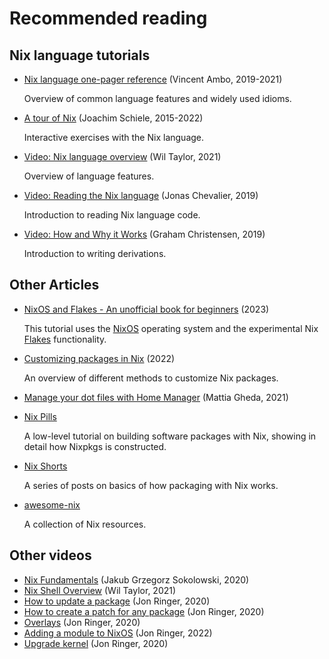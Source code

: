 # Recommended reading

## Nix language tutorials

- [Nix language one-pager reference](https://github.com/tazjin/nix-1p) (Vincent Ambo, 2019-2021)

  Overview of common language features and widely used idioms.

- [A tour of Nix](https://nixcloud.io/tour) (Joachim Schiele, 2015-2022)

  Interactive exercises with the Nix language.

- [Video: Nix language overview](https://www.youtube.com/watch?v=eCapIx9heBw&list=PL-saUBvIJzOkjAw_vOac75v-x6EzNzZq-&index=5) (Wil Taylor, 2021)

  Overview of language features.

- [Video: Reading the Nix language](https://youtu.be/hbJkMl631FE?t=1533) (Jonas Chevalier, 2019)

  Introduction to reading Nix language code.

- [Video: How and Why it Works](https://youtu.be/hbJkMl631FE?t=4806) (Graham Christensen, 2019)

  Introduction to writing derivations.

## Other Articles

- [NixOS and Flakes - An unofficial book for beginners](https://nixos-and-flakes.thiscute.world) (2023) 
  
  This tutorial uses the [NixOS](nixostutorial) operating system and the experimental Nix [Flakes](flakes) functionality.

- [Customizing packages in Nix](https://bobvanderlinden.me/customizing-packages-in-nix/) (2022)

  An overview of different methods to customize Nix packages.

- [Manage your dot files with Home Manager](https://ghedam.at/24353/tutorial-getting-started-with-home-manager-for-nix) (Mattia Gheda, 2021)

- [Nix Pills](https://nixos.org/nixos/nix-pills/index.html)

  A low-level tutorial on building software packages with Nix, showing in detail how Nixpkgs is constructed.

- [Nix Shorts](https://github.com/justinwoo/nix-shorts)

  A series of posts on basics of how packaging with Nix works.

- [awesome-nix](https://nix-community.github.io/awesome-nix/)

  A collection of Nix resources.

## Other videos

- [Nix Fundamentals](https://www.youtube.com/watch?v=m4sv2M9jRLg) (Jakub Grzegorz Sokolowski, 2020)
- [Nix Shell Overview](https://www.youtube.com/watch?v=SGekN4pDExY) (Wil Taylor, 2021)
- [How to update a package](https://www.youtube.com/watch?v=D_IZ2EfW_8U) (Jon Ringer, 2020)
- [How to create a patch for any package](https://www.youtube.com/watch?v=5K_2RSjbdXc) (Jon Ringer, 2020)
- [Overlays](https://www.youtube.com/watch?v=dGAL3gMXvug) (Jon Ringer, 2020)
- [Adding a module to NixOS](https://www.youtube.com/watch?v=bkDYmvKINm8) (Jon Ringer, 2022)
- [Upgrade kernel](https://www.youtube.com/watch?v=Zi_vbddNXtg) (Jon Ringer, 2020)
